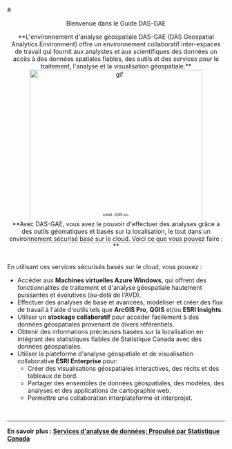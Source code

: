 #<center> Bienvenue dans le Guide DAS-GAE </center>

<center>**L'environnement d'analyse géospatiale DAS-GAE (DAS Geospatial Analytics Environment) offre un environnement collaboratif inter-espaces de travail qui fournit aux analystes et aux scientifiques des données un accès à des données spatiales fiables, des outils et des services pour le traitement, l'analyse et la visualisation géospatiale.**
<br>
<img src="https://www.esri.com/content/dam/esrisites/en-us/arcgis/products/arcgis-pro/arcgis-pro-2020-update/assets/arcgis-pro-overview-fss-how-it-works-v3.gif" alt="gif" width="400"/><p style="font-size:8px; margin-top:-70px"> crédit : ESRI inc.</p>
</center>

<center>**Avec DAS-GAE, vous avez le pouvoir d'effectuer des analyses grâce à des outils géomatiques et basés sur la localisation, le tout dans un environnement sécurisé basé sur le cloud. Voici ce que vous pouvez faire :
** </center>
<br>

<p style='text-align: justify;'>
	En utilisant ces services sécurisés basés sur le cloud, vous pouvez : <br>
<ul>
  <li>Accéder aux <strong>Machines virtuelles Azure Windows</strong>, qui offrent des fonctionnalités de traitement et d'analyse géospatiale hautement puissantes et évolutives (au-delà de l'AVD).</li>
  <li>Effectuer des analyses de base et avancées, modéliser et créer des flux de travail à l'aide d'outils tels que <strong>ArcGIS Pro</strong>, <strong>QGIS</strong> et/ou <strong>ESRI Insights</strong>.</li>
  <li>Utiliser un <strong>stockage collaboratif</strong> pour accéder facilement à des données géospatiales provenant de divers référentiels.</li>
  <li>Obtenir des informations précieuses basées sur la localisation en intégrant des statistiques fiables de Statistique Canada avec des données géospatiales.</li>
  <li>Utiliser la plateforme d'analyse géospatiale et de visualisation collaborative <strong>ESRI Enterprise</strong> pour:
    <ul>
      <li>Créer des visualisations géospatiales interactives, des récits et des tableaux de bord.</li>
      <li>Partager des ensembles de données géospatiales, des modèles, des analyses et des applications de cartographie web.</li>
      <li>Permettre une collaboration interplateforme et interprojet.</li>
    </ul>
  </li>
</ul>
</p> 
	
<br>

---

**En savoir plus : [Services d'analyse de données; Propulsé par Statistique Canada](https://www.statcan.gc.ca/data-analytics-services/overview)**
